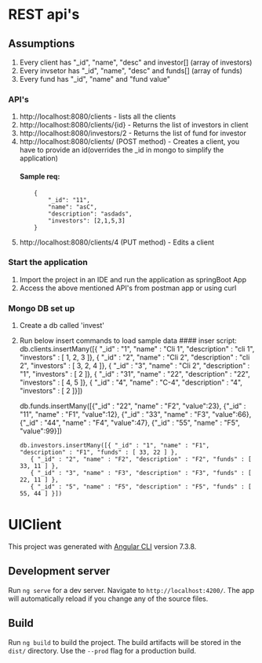 # REST api's

## Assumptions
 1. Every client has "_id", "name", "desc" and investor[] (array of investors)
 2. Every invsetor has "_id", "name", "desc" and funds[] (array of funds)
 3. Every fund has "_id", "name" and "fund value"
 
### API's
 1. http://localhost:8080/clients - lists all the clients
 2. http://localhost:8080/clients/{id} - Returns the list of investors in client
 3. http://localhost:8080/investors/2 - Returns the list of fund for investor
 4. http://localhost:8080/clients/   (POST method) - Creates a client, you have to provide an id(overrides the _id in mongo to simplify the application)
 	#### Sample req:
 			{
			    "_id": "11",
			    "name": "asC",
			    "description": "asdads",
			    "investors": [2,1,5,3]
			}
 5.  http://localhost:8080/clients/4 (PUT method) - Edits a client
 
 ### Start the application
  1. Import the project in an IDE and run the application as springBoot App
  2. Access the above mentioned API's from postman app or using curl

 ### Mongo DB set up
  1. Create a db called 'invest'
  2. Run below insert commands to load sample data
  	#### inser script:
		 db.clients.insertMany([{ "_id" : "1", "name" : "Cli 1", "description" : "cli 1", "investors" : [ 1, 2, 3 ]},
			{ "_id" : "2", "name" : "Cli 2", "description" : "cli 2", "investors" : [ 3, 2, 4 ]},
			{ "_id" : "3", "name" : "Cli 2", "description" : "1", "investors" : [ 2 ]},
			{ "_id" : "31", "name" : "22", "description" : "22", "investors" : [ 4, 5 ]},
			{ "_id" : "4", "name" : "C-4", "description" : "4", "investors" : [ 2 ]}])

		db.funds.insertMany([{"_id" : "22", "name" : "F2", "value":23},
			 {"_id" : "11", "name" : "F1", "value":12},
			 {"_id" : "33", "name" : "F3", "value":66},
			 {"_id" : "44", "name" : "F4", "value":47},
			 {"_id" : "55", "name" : "F5", "value":99}])
 
		 db.investors.insertMany([{ "_id" : "1", "name" : "F1", "description" : "F1", "funds" : [ 33, 22 ] },
			{ "_id" : "2", "name" : "F2", "description" : "F2", "funds" : [ 33, 11 ] },
			{ "_id" : "3", "name" : "F3", "description" : "F3", "funds" : [ 22, 11 ] },
			{ "_id" : "5", "name" : "F5", "description" : "F5", "funds" : [ 55, 44 ] }])

# UIClient

This project was generated with [Angular CLI](https://github.com/angular/angular-cli) version 7.3.8.

## Development server

Run `ng serve` for a dev server. Navigate to `http://localhost:4200/`. The app will automatically reload if you change any of the source files.

## Build

Run `ng build` to build the project. The build artifacts will be stored in the `dist/` directory. Use the `--prod` flag for a production build.
